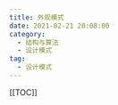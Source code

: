 ```yaml
---
title: 外观模式
date: 2021-02-21 20:08:00
category: 
  - 结构与算法
  - 设计模式
tag: 
  - 设计模式
---
```


<!-- more -->
[[TOC]]
